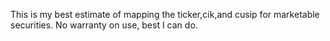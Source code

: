This is my best estimate of mapping the ticker,cik,and cusip for marketable securities. No warranty on use, best I can do.
